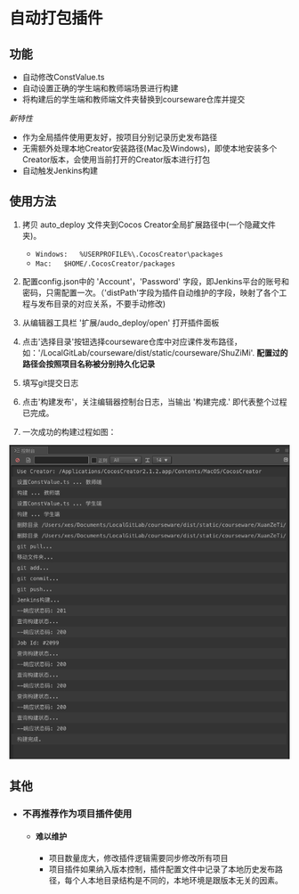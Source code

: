 # 自动打包插件

## 功能
- 自动修改ConstValue.ts
- 自动设置正确的学生端和教师端场景进行构建
- 将构建后的学生端和教师端文件夹替换到courseware仓库并提交

 *新特性*
- 作为全局插件使用更友好，按项目分别记录历史发布路径
- 无需额外处理本地Creator安装路径(Mac及Windows)，即使本地安装多个Creator版本，会使用当前打开的Creator版本进行打包
- 自动触发Jenkins构建

## 使用方法
1. 拷贝 auto_deploy 文件夹到Cocos Creator全局扩展路径中(一个隐藏文件夹)。
    - ```Windows:   %USERPROFILE%\.CocosCreator\packages```
    - ```Mac:   $HOME/.CocosCreator/packages```

1. 配置config.json中的 'Account'，'Password' 字段，即Jenkins平台的账号和密码，只需配置一次。（'distPath'字段为插件自动维护的字段，映射了各个工程与发布目录的对应关系，不要手动修改)
1. 从编辑器工具栏 '扩展/audo_deploy/open' 打开插件面板
1. 点击'选择目录'按钮选择courseware仓库中对应课件发布路径，如：'/LocalGitLab/courseware/dist/static/courseware/ShuZiMi'.
   **配置过的路径会按照项目名称被分别持久化记录**
1. 填写git提交日志
1. 点击'构建发布'，关注编辑器控制台日志，当输出 '构建完成.' 即代表整个过程已完成。 
1. 一次成功的构建过程如图：

![截图](./successlog.png)

## 其他
- ### **不再推荐作为项目插件使用**
  - #### 难以维护
    - 项目数量庞大，修改插件逻辑需要同步修改所有项目
    - 项目插件如果纳入版本控制，插件配置文件中记录了本地历史发布路径，每个人本地目录结构是不同的，本地环境是跟版本无关的因素。